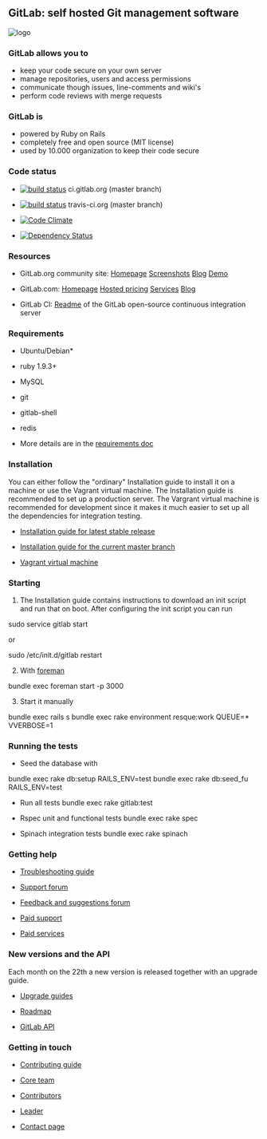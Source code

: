 ## GitLab: self hosted Git management software

![logo](https://raw.github.com/gitlabhq/gitlabhq/master/public/gitlab_logo.png)

### GitLab allows you to
 * keep your code secure on your own server
 * manage repositories, users and access permissions
 * communicate though issues, line-comments and wiki's
 * perform code reviews with merge requests

### GitLab is

* powered by Ruby on Rails
* completely free and open source (MIT license)
* used by 10.000 organization to keep their code secure

### Code status

* [![build status](http://ci.gitlab.org/projects/1/status?ref=master)](http://ci.gitlab.org/projects/1?ref=master) ci.gitlab.org (master branch)

* [![build status](https://secure.travis-ci.org/gitlabhq/gitlabhq.png)](https://travis-ci.org/gitlabhq/gitlabhq) travis-ci.org (master branch)

* [![Code Climate](https://codeclimate.com/github/gitlabhq/gitlabhq.png)](https://codeclimate.com/github/gitlabhq/gitlabhq)

* [![Dependency Status](https://gemnasium.com/gitlabhq/gitlabhq.png)](https://gemnasium.com/gitlabhq/gitlabhq)

### Resources

* GitLab.org community site: [Homepage](http://gitlab.org) [Screenshots](http://gitlab.org/screenshots/) [Blog](http://blog.gitlab.org/) [Demo](http://demo.gitlabhq.com/users/sign_in)

* GitLab.com: [Homepage](http://blog.gitlab.com/) [Hosted pricing](http://blog.gitlab.com/pricing/) [Services](http://blog.gitlab.com/services/) [Blog](http://blog.gitlab.com/blog/)

* GitLab CI: [Readme](https://github.com/gitlabhq/gitlab-ci/blob/master/README.md) of the GitLab open-source continuous integration server

### Requirements

* Ubuntu/Debian*
* ruby 1.9.3+
* MySQL
* git
* gitlab-shell
* redis

* More details are in the [requirements doc](https://github.com/gitlabhq/gitlabhq/blob/master/doc/install/requirements.md)

### Installation

You can either follow the "ordinary" Installation guide to install it on a machine or use the Vagrant virtual machine. The Installation guide is recommended to set up a production server. The Vargrant virtual machine is recommended for development since it makes it much easier to set up all the dependencies for integration testing.

* [Installation guide for latest stable release](https://github.com/gitlabhq/gitlabhq/blob/4-2-stable/doc/install/installation.md)

* [Installation guide for the current master branch](https://github.com/gitlabhq/gitlabhq/blob/master/doc/install/installation.md)

* [Vagrant virtual machine](https://github.com/gitlabhq/gitlab-vagrant-vm)

### Starting

1. The Installation guide contains instructions to download an init script and run that on boot. After configuring the init script you can run

sudo service gitlab start

or

sudo /etc/init.d/gitlab restart

2. With [foreman](https://github.com/ddollar/foreman)

bundle exec foreman start -p 3000

3. Start it manually

bundle exec rails s
bundle exec rake environment resque:work QUEUE=* VVERBOSE=1

### Running the tests

* Seed the database with

bundle exec rake db:setup RAILS_ENV=test
bundle exec rake db:seed_fu RAILS_ENV=test

* Run all tests
bundle exec rake gitlab:test

* Rspec unit and functional tests
bundle exec rake spec

* Spinach integration tests
bundle exec rake spinach

### Getting help

* [Troubleshooting guide](https://github.com/gitlabhq/gitlab-public-wiki/wiki/Trouble-Shooting-Guide)

* [Support forum](https://groups.google.com/forum/#!forum/gitlabhq)

* [Feedback and suggestions forum](http://gitlab.uservoice.com/forums/176466-general)

* [Paid support](http://blog.gitlab.com/support/)

* [Paid services](http://blog.gitlab.com/services/)

### New versions and the API

Each month on the 22th a new version is released together with an upgrade guide.

* [Upgrade guides](https://github.com/gitlabhq/gitlabhq/wiki)

* [Roadmap](https://github.com/gitlabhq/gitlabhq/blob/master/ROADMAP.md)

* [GitLab API](https://github.com/gitlabhq/gitlabhq/blob/master/doc/api/README.md)

### Getting in touch

* [Contributing guide](https://github.com/gitlabhq/gitlabhq/blob/master/CONTRIBUTING.md)

* [Core team](https://github.com/gitlabhq?tab=members)

* [Contributors](https://github.com/gitlabhq/gitlabhq/graphs/contributors)

* [Leader](https://github.com/randx)

* [Contact page](http://gitlab.org/contact/)
